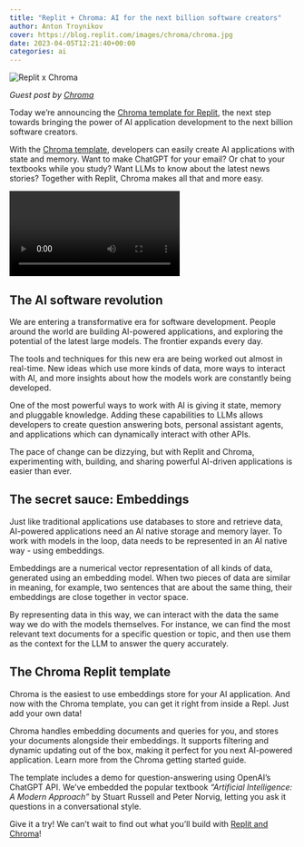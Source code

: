 ```yaml
---
title: "Replit + Chroma: AI for the next billion software creators"
author: Anton Troynikov
cover: https://blog.replit.com/images/chroma/chroma.jpg
date: 2023-04-05T12:21:40+00:00	
categories: ai
---
```


![Replit x Chroma](https://blog.replit.com/images/chroma/chroma.jpg)

_Guest post by [Chroma](https://www.trychroma.com/)_

Today we’re announcing the [Chroma template for Replit](https://replit.com/@chroma/Chroma-Pluggable-knowledge-for-AI?v=1), the next step towards bringing the power of AI application development to the next billion software creators.

With the [Chroma template](https://replit.com/@chroma/Chroma-Pluggable-knowledge-for-AI?v=1), developers can easily create AI applications with state and memory. Want to make ChatGPT for your email? Or chat to your textbooks while you study? Want LLMs to know about the latest news stories? Together with Replit, Chroma makes all that and more easy.

![Chroma Template Demo](https://blog.replit.com/images/chroma/chroma.mp4)

## The AI software revolution

We are entering a transformative era for software development. People around the world are building AI-powered applications, and exploring the potential of the latest large models. The frontier  expands every day. 

The tools and techniques for this new era are being worked out almost in real-time. New ideas which use more kinds of data, more ways to interact with AI, and more insights about how the models work are constantly being developed.

One of the most powerful ways to work with AI is giving it state, memory and pluggable knowledge.  Adding these capabilities to LLMs allows developers to create question answering bots, personal assistant agents, and applications which can dynamically interact with other APIs. 

The pace of change can be dizzying, but with Replit and Chroma, experimenting with, building, and sharing powerful AI-driven applications is easier than ever. 

## The secret sauce: Embeddings

Just like traditional applications use databases to store and retrieve data, AI-powered applications need an AI native storage and memory layer. To work with models in the loop, data needs to be represented in an AI native way - using embeddings.

Embeddings are a numerical vector representation of all kinds of data, generated using an embedding model. When two pieces of data are similar in meaning, for example, two sentences that are about the same thing, their embeddings are close together in vector space. 

By representing data in this way, we can interact with the data the same way we do with the models themselves. For instance, we can find the most relevant text documents for a specific question or topic, and then use them as the context for the LLM to answer the query accurately.

## The Chroma Replit template

Chroma is the easiest to use embeddings store for your AI application. And now with the Chroma template, you can get it right from inside a Repl. Just add your own data!  

Chroma handles embedding documents and queries for you, and stores your documents alongside their embeddings. It supports filtering and dynamic updating out of the box, making it perfect for you next AI-powered application. Learn more from the Chroma getting started guide. 

The template includes a demo for question-answering using OpenAI’s ChatGPT API. We’ve embedded the popular textbook *“Artificial Intelligence: A Modern Approach”* by Stuart Russell and Peter Norvig, letting you ask it questions in a conversational style. 

Give it a try! We can’t wait to find out what you’ll build with [Replit and Chroma](https://replit.com/@chroma/Chroma-Pluggable-knowledge-for-AI?v=1)!